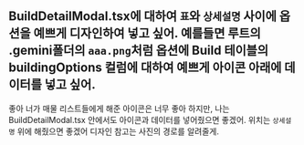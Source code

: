 BuildDetailModal.tsx에 대하여 `표`와 `상세설명` 사이에 옵션을 예쁘게 디자인하여 넣고 싶어. 예를들면 루트의 .gemini폴더의 `aaa.png`처럼 옵션에 Build 테이블의 buildingOptions 컬럼에 대하여 예쁘게 아이콘 아래에 데이터를 넣고 싶어.
--------
좋아 너가 매물 리스트들에게 해준 아이콘은 너무 좋아 하지만, 나는 BuildDetailModal.tsx 안에서도 아이콘과 데이터를 넣어줬으면 좋겠어.
위치는 `상세설명` 위에 해줬으면 좋겠어 디자인 참고는 사진의 경로를 알려줄게.
